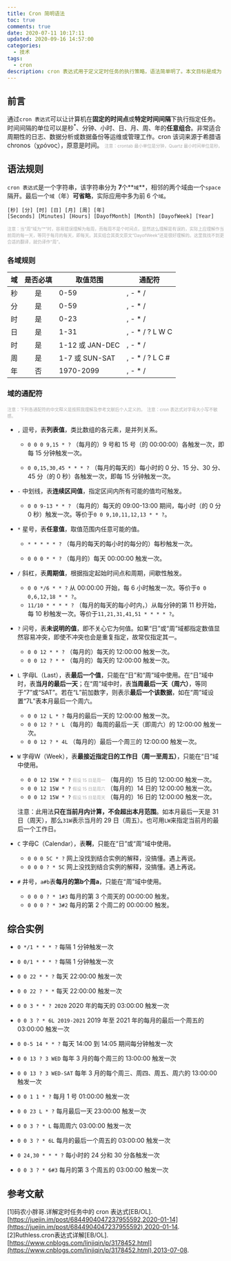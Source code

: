 ```yaml
---
title: Cron 简明语法
toc: true
comments: true
date: 2020-07-11 10:17:11
updated: 2020-09-16 14:57:00
categories:
  - 技术
tags:
  - cron
description: cron 表达式用于定义定时任务的执行策略，语法简单明了。本文目标是成为 cron 表达式的 cheatsheet。
---
```


## 前言
通过`cron 表达式`可以让计算机在**固定的时间点**或**特定时间间隔**下执行指定任务。时间间隔的单位可以是秒<sup>*</sup>、分钟、小时、日、月、周、年的**任意组合**。非常适合周期性的日志、数据分析或数据备份等运维或管理工作。cron 该词来源于希腊语 chronos（χρόνος），原意是时间。
<font color=#aaaaaa size=1>注意：crontab 最小单位是分钟，Quartz 最小时间单位是秒。</font>


## 语法规则
`cron 表达式`是一个字符串，该字符串分为 **7**个**`域`**，相邻的两个域由一个`space`隔开。最后一个`域`（年）**可省略**，实际应用中多为前 6 个`域`。
```
[秒] [分] [时] [日] [月] [周] [年]
[Seconds] [Minutes] [Hours] [DayofMonth] [Month] [DayofWeek] [Year]
```
<font color=#aaaaaa size=1>注意：当“周”域为“*”时，容易错误理解为每周，而每周不是个时间点，显然这么理解是有误的，实际上应理解作当前周的每一天，等同于每月的每天，即每天。其实结合其英文原文“DayofWeek”还是很好理解的。这里我找不到更合适的翻译，就仍译作“周”。</font>

### 各域规则
|域|是否必填|取值范围|通配符|
|-|:-:|-|-|
|秒|是|0-59           |, - * /        |
|分|是|0-59           |, - * /        |
|时|是|0-23           |, - * /        |
|日|是|1-31           |, - * / ? L W C|
|时|是|1-12 或 JAN-DEC|, - * /        |
|周|是|1-7 或 SUN-SAT |, - * / ? L C #|
|年|否|1970-2099      |, - * /        |

### 域的通配符
<font color=#aaaaaa size=1>注意：下列各通配符的中文释义是按照我理解及参考文献后个人定义的。</font>
<font color=#aaaaaa size=1>注意：cron 表达式对字母大小写不敏感。</font>
- `,` 逗号，表**列表值**，类比数组的各元素，是并列关系。
  - `0 0 0 9,15 * ?`
    （每月的）9 号和 15 号（的 00:00:00）各触发一次，即每 15 分钟触发一次。

  - `0 0,15,30,45 * * * ?`
    （每月的每天的）每小时的 0 分、15 分、30 分、45 分（的 0 秒）各触发一次，即每 15 分钟触发一次。


- `-` 中划线，表**连续区间值**，指定区间内所有可能的值均可触发。
  - `0 0 9-13 * * ?`
    （每月的）每天的 09:00-13:00 期间，每小时（的 0 分 0 秒）触发一次。等价于`0 0 9,10,11,12,13 * * ?`。


- `*` 星号，表**任意值**，取值范围内任意可能的值。
  - `* * * * * ?`
    （每月的每天的每小时的每分的）每秒触发一次。

  - `0 0 0 * * ?`
    （每月的）每天 00:00:00 触发一次。


- `/` 斜杠，表**周期值**，根据指定起始时间点和周期，间歇性触发。
  - `0 0 */6 * * ?`
    从 00:00:00 开始，每 6 小时触发一次。等价于`0 0 0,6,12,18 * * ?`。
  - `11/10 * * * * ?`
    （每月的每天的每小时内，）从每分钟的第 11 秒开始，每 10 秒触发一次。等价于`11,21,31,41,51 * * * * ?`。


- `?` 问号，表**未说明的值**，即不关心它为何值。如果“日”或“周”域都指定数值显然容易冲突，即使不冲突也会是重复指定，故常仅指定其一。
  - `0 0 12 * * ?`
    （每月的）每天的 12:00:00 触发一次。
  - `0 0 12 ? * *`
    （每月的）每天的 12:00:00 触发一次。


- `L` 字母L（Last），表**最后一个值**，只能在“日”和“周”域中使用。在“日”域中时，表**当月的最后一天**；在“周”域中时，表**当周最后一天（周六）**，等同于“7”或“SAT”。若在“L”前加数字，则表示**最后一个该数据**，如在“周”域设置“7L”表本月最后一个周六。
  - `0 0 12 L * ?`
    每月的最后一天的 12:00:00 触发一次。
  - `0 0 12 ? * L`
    （每月的）每周的最后一天（即周六）的 12:00:00 触发一次。
  - `0 0 12 ? * 4L`
    （每月的）最后一个周三的 12:00:00 触发一次。


- `W` 字母W（Week），表**最接近指定日的工作日（周一至周五）**，只能在“日”域中使用。
  - `0 0 12 15W * ?` <font color=#aaaaaa size=1>假设 15 日是周一</font>
    （每月的）15 日的 12:00:00 触发一次。
  - `0 0 12 15W * ?` <font color=#aaaaaa size=1>假设 15 日是周六</font>
    （每月的）14 日的 12:00:00 触发一次。
  - `0 0 12 15W * ?` <font color=#aaaaaa size=1>假设 15 日是周天</font>
    （每月的）16 日的 12:00:00 触发一次。

  注意：此用法**只在当前月内计算，不会超出本月范围**。如本月最后一天是 31 日（周天），那么`31W`表示当月的 29 日（周五）。也可用`LW`来指定当前月的最后一个工作日。


- `C` 字母C（Calendar），表**啊**，只能在“日”或“周”域中使用。
  - `0 0 0 5C * ?`
    网上没找到结合实例的解释，没搞懂。遇上再说。
  - `0 0 0 ? * 5C`
    网上没找到结合实例的解释，没搞懂。遇上再说。


- `#` 井号，`a#b`表**每月的第b个周a**，只能在“周”域中使用。
  - `0 0 0 ? * 1#3`
    每月的第 3 个周天的 00:00:00 触发。
  - `0 0 0 ? * 3#2`
    每月的第 2 个周二的 00:00:00 触发。


## 综合实例

- `0 */1 * * * ?`
  每隔 1 分钟触发一次

- `0 0/1 * * * ?`
  每隔 1 分钟触发一次

- `0 0 22 * * ?`
  每天 22:00:00 触发一次

- `0 0 22 ? * *`
  每天 22:00:00 触发一次

- `0 0 3 * * ? 2020`
  2020 年的每天的 03:00:00 触发一次

- `0 0 3 ? * 6L 2019-2021`
  2019 年至 2021 年的每月的最后一个周五的 03:00:00 触发一次

- `0 0-5 14 * * ?`
  每天 14:00 到 14:05 期间每分钟触发一次

- `0 0 13 ? 3 WED`
  每年 3 月的每个周三的 13:00:00 触发一次

- `0 0 13 ? 3 WED-SAT`
  每年 3 月的每个周三、周四、周五、周六的 13:00:00 触发一次

- `0 0 1 1 * ?`
  每月 1 号 01:00:00 触发一次

- `0 0 23 L * ?`
  每月最后一天 23:00:00 触发一次

- `0 0 3 ? * L`
  每周周六 03:00:00 触发一次

- `0 0 3 ? * 6L`
  每月的最后一个周五的 03:00:00 触发一次

- `0 24,30 * * * ?`
  每小时的 24 分和 30 分各触发一次

- `0 0 3 ? * 6#3`
  每月的第 3 个周五的 03:00:00 触发一次


## 参考文献
[1]码农小胖哥.详解定时任务中的 cron 表达式[EB/OL].[https://juejin.im/post/6844904047237955592,2020-01-14](https://juejin.im/post/6844904047237955592),2020-01-14.
[2]Ruthless.cron表达式详解[EB/OL].[https://www.cnblogs.com/linjiqin/p/3178452.html](https://www.cnblogs.com/linjiqin/p/3178452.html),2013-07-08.
